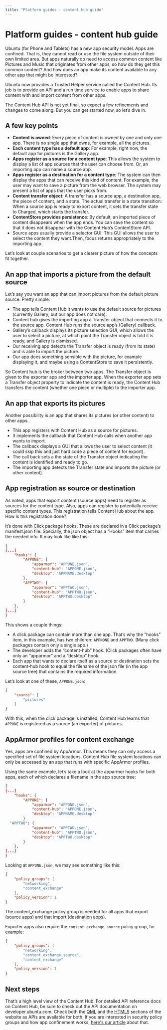 ```yaml
---
title: "Platform guides - content hub guide"
---
```


# Platform guides - content hub guide

Ubuntu (for Phone and Tablets) has a new app security model. Apps are
confined. That is, they cannot read or use the file system outside of their
own limited area. But apps naturally do need to access common content like
Pictures and Music that originates from other apps, so how do they get this
common content? And how does an app make its content available to any other
app that might be interested?

Ubuntu now provides a Trusted Helper service called the Content Hub. Its job
is to provide an API and a run time service to enable apps to share content
with and import content from other apps.

The Content Hub API is not yet final, so expect a few refinements and changes
to come along. But you can get started now, so let’s dive in.

## A few key points

  * **Content is owned**: Every piece of content is owned by one and only one app. There is no single app that owns, for example, all the pictures.
  * **Each content type has a default app**: For example, right now, the default app for pictures is the Gallery app.
  * **Apps register as a source for a content type**: This allows the system to display a list of app sources that the user can choose from. Or, an importing app can name a source app.
  * **Apps register as a destination for a content type**: The system can then display the apps that can receive this kind of content. For example, the user may want to save a picture from the web browser. The system may present a list of apps that the user picks from.
  * **Content transfer object**: A transfer has a source app, a destination app, the piece of content, and a state. The actual transfer is a state transition: When a source app is ready to export content, it sets the transfer state to Charged, which starts the transfer.
  * **ContentStore provides persistence**: By default, an imported piece of content disappears when the app ends. You can save the content so that it does not disappear with the Content Hub’s ContentStore API.
  * Source apps usually provide a selector GUI: This GUI allows the user to select the content they want.Then, focus returns appropriately to the importing app.

Let’s look at couple scenarios to get a clearer picture of how the concepts
fit together.

## An app that imports a picture from the default source

Let’s say you want an app that can import pictures from the default picture
source. Pretty simple:

  * The app tells Content Hub it wants to use the default source for pictures (currently Gallery, but our app does not care).
  * Content hub gives the importing app a Transfer object that connects it to the source app. Content Hub runs the source app’s (Gallery) callback.
  * Gallery’s callback displays its picture selection GUI, which allows the user to select a picture, at which point the Transfer object is told it is ready, and Gallery is dismissed.
  * Our receiving app detects the Transfer object is ready (from its state) and is able to import the picture.
  * Our app does something sensible with the picture, for example displaying it, and maybe using a ContentStore to save it persistently.

So Content hub is the broker between two apps. The Transfer object is given to
the exporter app and the importer app. When the exporter app sets a Transfer
object property to indicate the content is ready, the Content Hub transfers
the content (whether one piece or multiple) to the importer app.

## An app that exports its pictures

Another possibility is an app that shares its pictures (or other content) to
other apps.

  * This app registers with Content Hub as a source for pictures.
  * It implements the callback that Content Hub calls when another app wants to import.
  * The callback displays a GUI that allows the user to select content (it could skip this and just hard code a piece of content for export).
  * The call back sets a the state of the Transfer object indicating the content is identified and ready to go.
  * The importing app detects the Transfer state and imports the picture (or other content).

## App registration as source or destination

As noted, apps that export content (source apps) need to register as sources
for the content type. Also, apps can register to potentially receive specific
content types. This registration tells Content Hub about the app. How is this
registration done?

It’s done with Click package hooks. These are declared in a Click package’s
manifest.json file. Specially, the json object has a “Hooks” item that carries
the needed info. It may look like like this:

``` json
{
[...]
    "hooks": {
        "APPONE": {
            "apparmor": "APPONE.json",
            "content-hub": "APPONE.json",
            "desktop": "APPNAME.desktop"
        },
        "APPTWO": {
            "apparmor": "APPTWO.json",
            "content-hub": "APPTWO.json",
            "desktop": "APPTWO.desktop"
        }
    },
[...]
}
```

This shows a couple things:

  * A click package can contain more than one app. That’s why the “hooks” item, in this example, has two children: `APPNONE` and `APPTWO`. (Many click packages contain only a single app.)
  * The developer adds the “content-hub” hook. (Click packages often have only an “apparmor” and a “desktop” hook.
  * Each app that wants to declare itself as a source or destination sets the content-hub hook to equal the filename of the json file (in the app source tree) that contains the required information.

Let’s look at one of these, `APPONE.json`:

``` json
{
    "source": [
        "pictures"
    ]
}
```

With this, when the click package is installed, Content Hub learns that `APPONE`
is registered as a source (an exporter) of pictures.

## AppArmor profiles for content exchange

Yes, apps are confined by AppArmor. This means they can only access a
specified set of file system locations. Content Hub file system locations can
only be accessed by an app that runs with specific AppArmor profiles.

Using the same example, let’s take a look at the apparmor hooks for both apps,
each of which declares a filename in the app source tree:

``` json
{
[...]
    "hooks": {
        "APPONE": {
            "apparmor": "APPONE.json",
            "content-hub": "APPONE.json",
            "desktop": "APPNAME.desktop"
        }
  "APPTWO": {
            "apparmor": "APPTWO.json",
            "content-hub": "APPTWO.json",
            "desktop": "APPTWO.desktop"
        }
    },
[...]
}
```

Looking at `APPONE.json`, we may see something like this:

``` json
{
    "policy_groups": [
        "networking",
        "content_exchange"
    ],
    "policy_version": 1
}
```

The content_exchange policy group is needed for all apps that export (source
apps) and that import (destination apps).

Exporter apps also require the `content_exchange_source` policy group, for
example:

``` json
{
    "policy_groups": [
        "networking",
        "content_exchange_source",
        "content_exchange"
    ],
    "policy_version": 1
}
```

## Next steps

That’s a high level view of the Content Hub. For detailed API reference docs
on Content Hub, be sure to check out the API documentation on
developer.ubuntu.com. Check both the [QML](../../apps/qml/api.md) and the
[HTML5](../../apps/html-5/api.md) sections of the website as APIs are available
for both. If you are interested in security policy groups and how app
confinement works, [here's our article](app-confinement.md) about that.
